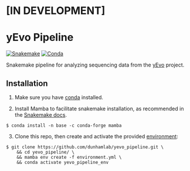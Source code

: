 # [IN DEVELOPMENT]

# yEvo Pipeline

[![Snakemake](https://raw.githubusercontent.com/beliveau-lab/PaintSHOP_pipeline/master/docs/img/snakemake.svg)](https://snakemake.readthedocs.io)
[![Conda](https://anaconda.org/conda-forge/terraform-provider-github/badges/installer/conda.svg)](https://docs.conda.io/en/latest/miniconda.html)

Snakemake pipeline for analyzing sequencing data from the [yEvo](https://yevo.org/) project.

## Installation

1. Make sure you have [conda](https://docs.conda.io/en/latest/miniconda.html) installed. 

2. Install Mamba to facilitate snakemake installation, as recommended in the [Snakemake docs](https://snakemake.readthedocs.io/en/stable/getting_started/installation.html#installation-via-conda-mamba).

```
$ conda install -n base -c conda-forge mamba
```

3. Clone this repo, then create and activate the provided [environment](./environment.yml):

```
$ git clone https://github.com/dunhamlab/yevo_pipeline.git \
    && cd yevo_pipeline/ \
    && mamba env create -f environment.yml \
    && conda activate yevo_pipeline_env
```
